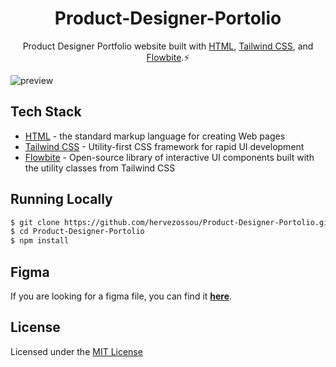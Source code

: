 ﻿<h1 align="center">
  Product-Designer-Portolio
</h1>
<p align="center">
  Product Designer Portfolio website built with <a href="https://html.com/" target="_blank">HTML</a>, <a href="https://tailwindcss.com" target="_blank">Tailwind CSS</a>, and <a href="https://flowbite.com/" target="_blank">Flowbite</a>.⚡
</p>

![preview](https://github.com/hervezossou/Product-Designer-Portolio/blob/master/thumbnail.png)

## Tech Stack

- [HTML](https://html.com/) - the standard markup language for creating Web pages
- [Tailwind CSS](https://tailwindcss.com) - Utility-first CSS framework for rapid UI development
- [Flowbite](https://flowbite.com/) - Open-source library of interactive UI components built with the utility classes from Tailwind CSS

## Running Locally

```bash
$ git clone https://github.com/hervezossou/Product-Designer-Portolio.git
$ cd Product-Designer-Portolio
$ npm install
```

## Figma

If you are looking for a figma file, you can find it **[here](https://www.figma.com/community/file/1144519064091466465/personal-portfolio-website?searchSessionId=lyisc671-oen50mhghe)**.

## License 

Licensed under the [MIT License](https://github.com/hervenzoghe/Product-Designer-Portolio/blob/master/LICENSE)
